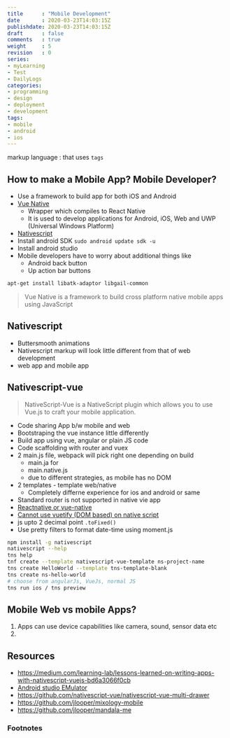```yaml
---
title      : "Mobile Development"
date       : 2020-03-23T14:03:15Z
publishdate: 2020-03-23T14:03:15Z
draft      : false
comments   : true
weight     : 5
revision   : 0
series:
- myLearning
- Test
- DailyLogs
categories:
- programming
- design
- deployment
- development
tags:
- mobile
- android
- ios
---
```


markup language
: that uses `tags`

## How to make a Mobile App? Mobile Developer?

* Use a framework to build app for both iOS and Android
* [Vue Native](https://vue-native.io/)
  * Wrapper which compiles to React Native
  * It is used to develop applications for Android, iOS, Web and UWP (Universal Windows Platform)
* [Nativescript](https://www.nativescript.org/)
* Install android SDK `sudo android update sdk -u`
* Install android studio
* Mobile developers have to worry about additional things like
  * Android back button
  * Up action bar buttons

```sh
apt-get install libatk-adaptor libgail-common

```

> Vue Native is a framework to build cross platform native mobile apps using JavaScript

## Nativescript

* Buttersmooth animations
* Nativescript markup will look little different from that of web development
* web app and mobile app

## Nativescript-vue

> NativeScript-Vue is a NativeScript plugin which allows you to use Vue.js to craft your mobile application.

* Code sharing App b/w mobile and web
* Bootstraping the vue instance little differently
* Build app using vue, angular or plain JS code
* Code scaffolding with router and vuex
* 2 main.js file, webpack will pick right one depending on build
  * main.ja for
  * main.native.js
  * due to different strategies, as mobile has no DOM
* 2 templates - template web/native
  * Completely differne experience for ios and android or same
* Standard router is not supported in native vie app
* [Reactnative or vue-native](https://stackoverflow.com/questions/53867122/which-is-better-vue-native-or-nativescript-vue)
* [Cannot use vuetify (DOM based) on native script](https://stackoverflow.com/questions/58962933/can-i-use-vuetify-in-nativescript-vue)
* js upto 2 decimal point `.toFixed()`
* Use pretty filters to format date-time using moment.js

```sh
npm install -g nativescript
nativescript --help
tns help
tnf create --template nativescript-vue-template ns-project-name
tns create HelloWorld --template tns-template-blank
tns create ns-hello-world
# choose from angularJs, VueJs, normal JS
tns run ios / tns preview

```

## Mobile Web vs mobile Apps?

1. Apps can use device capabilities like camera, sound, sensor data etc
2.

## Resources

* https://medium.com/learning-lab/lessons-learned-on-writing-apps-with-nativescript-vuejs-bd6a3066f0cb
* [Android studio EMulator](https://developer.android.com/studio/run/emulator)
* https://github.com/nativescript-vue/nativescript-vue-multi-drawer
* https://github.com/jlooper/mixology-mobile
* https://github.com/jlooper/mandala-me


### Footnotes

[^1]:
[^2]:
